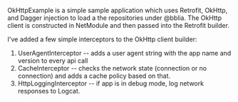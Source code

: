 OkHttpExample is a simple sample application which uses Retrofit, OkHttp, and Dagger injection to load a the repositories under @bblia. The OkHttp client is constructed in NetModule and then passed into the Retrofit builder. 

I've added a few simple interceptors to the OkHttp client builder:

1. UserAgentInterceptor -- adds a user agent string with the app name and version to every api call
2. CacheInterceptor -- checks the network state (connection or no connection) and adds a cache policy based on that.
3. HttpLoggingInterceptor -- if app is in debug mode, log network responses to Logcat.
